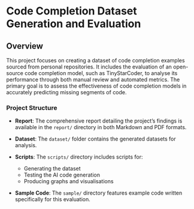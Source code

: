 # Code Completion Dataset Generation and Evaluation

## Overview

This project focuses on creating a dataset of code completion examples sourced from personal repositories. It includes the evaluation of an open-source code completion model, such as TinyStarCoder, to analyse its performance through both manual review and automated metrics. The primary goal is to assess the effectiveness of code completion models in accurately predicting missing segments of code.

### Project Structure

- **Report**: The comprehensive report detailing the project’s findings is available in the `report/` directory in both Markdown and PDF formats.
  
- **Dataset**: The `dataset/` folder contains the generated datasets for analysis.
  
- **Scripts**: The `scripts/` directory includes scripts for:
  - Generating the dataset
  - Testing the AI code generation
  - Producing graphs and visualisations
  
- **Sample Code**: The `sample/` directory features example code written specifically for this evaluation.